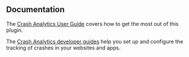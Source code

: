 ## Documentation

The [Crash Analytics User Guide](https://matomo.org/guide/reports/crash-analytics/) covers how to get the most out of this plugin.

The [Crash Analytics developer guides](https://developer.matomo.org/guides/crash-analytics) help you set up and configure the tracking of crashes in your websites and apps. 
